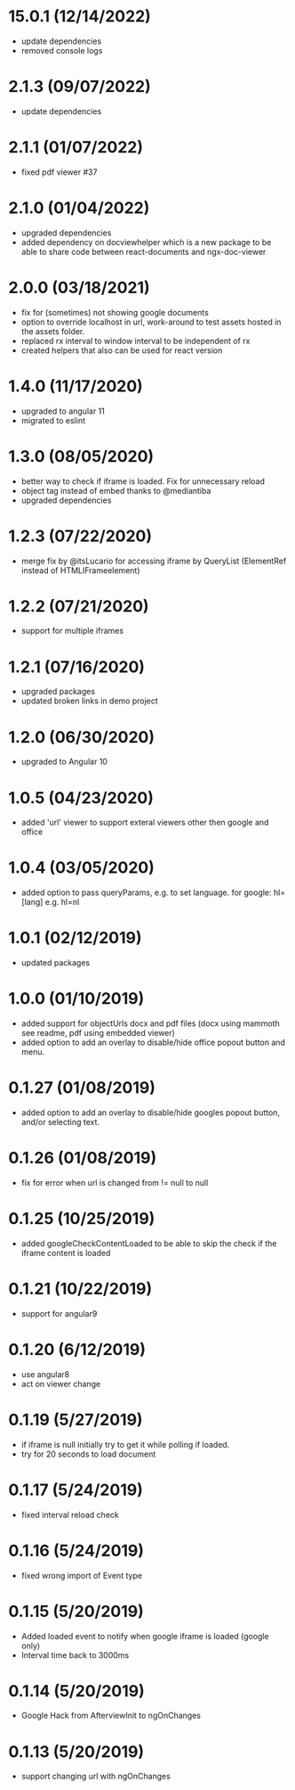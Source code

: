 # 15.0.1 (12/14/2022)
* update dependencies
* removed console logs
# 2.1.3 (09/07/2022)
* update dependencies

# 2.1.1 (01/07/2022)
* fixed pdf viewer #37

# 2.1.0 (01/04/2022)
* upgraded dependencies
* added dependency on docviewhelper which is a new package to be able to share code between react-documents and ngx-doc-viewer

# 2.0.0 (03/18/2021)
* fix for (sometimes) not showing google documents 
* option to override localhost in url, work-around to test assets hosted in the assets folder.
* replaced rx interval to window interval to be independent of rx
* created helpers that also can be used for react version

# 1.4.0 (11/17/2020)
* upgraded to angular 11
* migrated to eslint

# 1.3.0 (08/05/2020)
* better way to check if iframe is loaded. Fix for unnecessary reload
* object tag instead of embed thanks to @mediantiba
* upgraded dependencies

# 1.2.3 (07/22/2020)
* merge fix by @itsLucario for accessing iframe by QueryList (ElementRef instead of HTMLIFrameelement)

# 1.2.2 (07/21/2020)
* support for multiple iframes

# 1.2.1 (07/16/2020)
* upgraded packages
* updated broken links in demo project

# 1.2.0 (06/30/2020)
* upgraded to Angular 10

# 1.0.5 (04/23/2020)
* added 'url' viewer to support exteral viewers other then google and office

# 1.0.4 (03/05/2020)
* added option to pass queryParams, e.g. to set language. for google: hl=[lang] e.g. hl=nl

# 1.0.1 (02/12/2019)
* updated packages

# 1.0.0 (01/10/2019)
* added support for objectUrls docx and pdf files (docx using mammoth see readme, pdf using embedded viewer)
* added option to add an overlay to disable/hide office popout button and menu.
 
# 0.1.27 (01/08/2019)
* added option to add an overlay to disable/hide googles popout button, and/or selecting text.

# 0.1.26 (01/08/2019)
* fix for error when url is changed from != null to null

# 0.1.25 (10/25/2019)
* added googleCheckContentLoaded to be able to skip the check if the iframe content is loaded

# 0.1.21 (10/22/2019)
* support for angular9

# 0.1.20 (6/12/2019)
* use angular8
* act on viewer change

# 0.1.19 (5/27/2019)
* if iframe is null initially try to get it while polling if loaded.
* try for 20 seconds to load document

# 0.1.17 (5/24/2019)
* fixed interval reload check

# 0.1.16 (5/24/2019)
* fixed wrong import of Event type

# 0.1.15 (5/20/2019)
* Added loaded event to notify when google iframe is loaded (google only)
* Interval time back to 3000ms

# 0.1.14 (5/20/2019)
* Google Hack from AfterviewInit to ngOnChanges

# 0.1.13 (5/20/2019)
* support changing url with ngOnChanges
